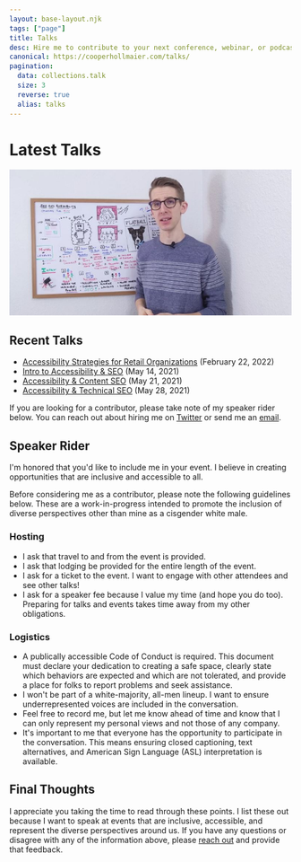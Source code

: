 ```yaml
---
layout: base-layout.njk
tags: ["page"]
title: Talks
desc: Hire me to contribute to your next conference, webinar, or podcast!
canonical: https://cooperhollmaier.com/talks/
pagination:
  data: collections.talk
  size: 3
  reverse: true
  alias: talks
---
```


# Latest Talks

<img class="hero" alt="Cooper Hollmaier standing in front of whiteboard" src="/assets/img/talks.jpg">

## Recent Talks

- [Accessibility Strategies for Retail Organizations](https://accessibility.deque.com/retail-accessibility-strategies-webinar) (February 22, 2022)
- [Intro to Accessibility & SEO](/talk/intro-to-accessibility-seo/) (May 14, 2021)
- [Accessibility & Content SEO](/talk/accessibility-content-seo/) (May 21, 2021)
- [Accessibility & Technical SEO](/talk/accessibility-technical-seo/) (May 28, 2021)

If you are looking for a contributor, please take note of my speaker rider below. You can reach out about hiring me on [Twitter](https://twitter.com/CooperHollmaier) or send me an [email](mailto:cooper@hollmaier.com).

## Speaker Rider

I'm honored that you'd like to include me in your event. I believe in creating opportunities that are inclusive and accessible to all.

Before considering me as a contributor, please note the following guidelines below. These are a work-in-progress intended to promote the inclusion of diverse perspectives other than mine as a cisgender white male.

### Hosting

- I ask that travel to and from the event is provided.
- I ask that lodging be provided for the entire length of the event.
- I ask for a ticket to the event. I want to engage with other attendees and see other talks!
- I ask for a speaker fee because I value my time (and hope you do too). Preparing for talks and events takes time away from my other obligations.

### Logistics

- A publically accessible Code of Conduct is required. This document must declare your dedication to creating a safe space, clearly state which behaviors are expected and which are not tolerated, and provide a place for folks to report problems and seek assistance.
- I won't be part of a white-majority, all-men lineup. I want to ensure underrepresented voices are included in the conversation.
- Feel free to record me, but let me know ahead of time and know that I can only represent my personal views and not those of any company.
- It's important to me that everyone has the opportunity to participate in the conversation. This means ensuring closed captioning, text alternatives, and American Sign Language (ASL) interpretation is available.

## Final Thoughts

I appreciate you taking the time to read through these points. I list these out because I want to speak at events that are inclusive, accessible, and represent the diverse perspectives around us. If you have any questions or disagree with any of the information above, please [reach out](/contact/) and provide that feedback.
